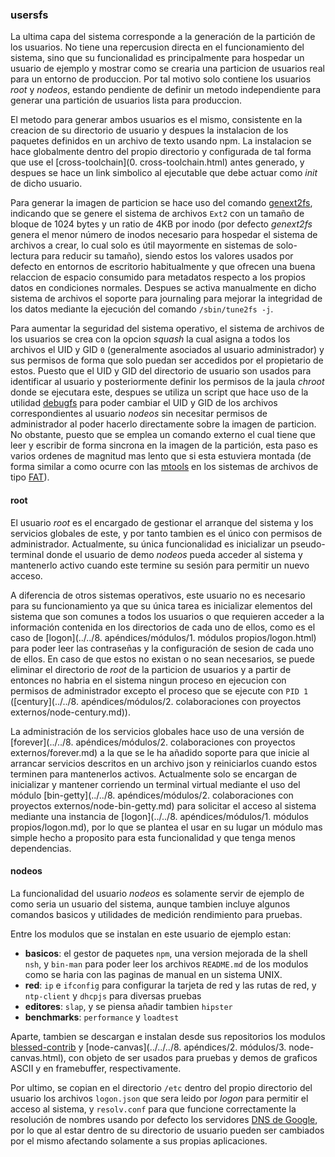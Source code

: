 ### usersfs

La ultima capa del sistema corresponde a la generación de la partición de los
usuarios. No tiene una repercusion directa en el funcionamiento del sistema,
sino que su funcionalidad es principalmente para hospedar un usuario de ejemplo
y mostrar como se crearia una particion de usuarios real para un entorno de
produccion. Por tal motivo solo contiene los usuarios *root* y *nodeos*, estando
pendiente de definir un metodo independiente para generar una partición de
usuarios lista para produccion.

El metodo para generar ambos usuarios es el mismo, consistente en la creacion de
su directorio de usuario y despues la instalacion de los paquetes definidos en
un archivo de texto usando npm. La instalacion se hace globalmente dentro del
propio directorio y configurada de tal forma que use el
[cross-toolchain](0. cross-toolchain.html) antes generado, y despues se hace un
link simbolico al ejecutable que debe actuar como *init* de dicho usuario.

Para generar la imagen de particion se hace uso del comando
[genext2fs](http://genext2fs.sourceforge.net), indicando que se genere el
sistema de archivos `Ext2` con un tamaño de bloque de 1024 bytes y un ratio de
4KB por inodo (por defecto *genext2fs* genera el menor número de inodos
necesario para hospedar el sistema de archivos a crear, lo cual solo es útil
mayormente en sistemas de solo-lectura para reducir su tamaño), siendo estos los
valores usados por defecto en entornos de escritorio habitualmente y que ofrecen
una buena relaccion de espacio consumido para metadatos respecto a los propios
datos en condiciones normales. Despues se activa manualmente en dicho sistema de
archivos el soporte para journaling para mejorar la integridad de los datos
mediante la ejecución del comando `/sbin/tune2fs -j`.

Para aumentar la seguridad del sistema operativo, el sistema de archivos de los
usuarios se crea con la opcion *squash* la cual asigna a todos los archivos el
UID y GID `0` (generalmente asociados al usuario administrador) y sus permisos
de forma que solo puedan ser accedidos por el propietario de estos. Puesto que
el UID y GID del directorio de usuario son usados para identificar al usuario y
posteriormente definir los permisos de la jaula *chroot* donde se ejecutara este,
despues se utiliza un script que hace uso de la utilidad
[debugfs](http://linux.die.net/man/8/debugfs) para poder cambiar el UID y GID de
los archivos correspondientes al usuario *nodeos* sin necesitar permisos de
administrador al poder hacerlo directamente sobre la imagen de particion. No
obstante, puesto que se emplea un comando externo el cual tiene que leer y
escribir de forma sincrona en la imagen de la partición, esta paso es varios
ordenes de magnitud mas lento que si esta estuviera montada (de forma similar a
como ocurre con las [mtools](http://www.gnu.org/software/mtools) en los sistemas
de archivos de tipo [FAT](https://technet.microsoft.com/en-us/library/cc938438.aspx)).

#### root

El usuario *root* es el encargado de gestionar el arranque del sistema y los
servicios globales de este, y por tanto tambien es el único con permisos de
administrador. Actualmente, su única funcionalidad es inicializar un
pseudo-terminal donde el usuario de demo *nodeos* pueda acceder al sistema y
mantenerlo activo cuando este termine su sesión para permitir un nuevo acceso.

A diferencia de otros sistemas operativos, este usuario no es necesario para su
funcionamiento ya que su única tarea es inicializar elementos del sistema que
son comunes a todos los usuarios o que requieren acceder a la información
contenida en los directorios de cada uno de ellos, como es el caso de
[logon](../../8. apéndices/módulos/1. módulos propios/logon.html) para poder
leer las contraseñas y la configuración de sesion de cada uno de ellos. En caso
de que estos no existan o no sean necesarios, se puede eliminar el directorio de
*root* de la particion de usuarios y a partir de entonces no habria en el
sistema ningun proceso en ejecucion con permisos de administrador excepto el
proceso que se ejecute con `PID 1`
([century](../../8. apéndices/módulos/2. colaboraciones con proyectos externos/node-century.md)).

La administración de los servicios globales hace uso de una versión de
[forever](../../8. apéndices/módulos/2. colaboraciones con proyectos externos/forever.md)
a la que se le ha añadido soporte para que inicie al arrancar servicios
descritos en un archivo json y reiniciarlos cuando estos terminen para
mantenerlos activos. Actualmente solo se encargan de inicializar y mantener
corriendo un terminal virtual mediante el uso del módulo
[bin-getty](../../8. apéndices/módulos/2. colaboraciones con proyectos externos/node-bin-getty.md)
para solicitar el acceso al sistema mediante una instancia de
[logon](../../8. apéndices/módulos/1. módulos propios/logon.md), por lo que se
plantea el usar en su lugar un módulo mas simple hecho a proposito para esta
funcionalidad y que tenga menos dependencias.

#### nodeos

La funcionalidad del usuario *nodeos* es solamente servir de ejemplo de como
seria un usuario del sistema, aunque tambien incluye algunos comandos basicos y
utilidades de medición rendimiento para pruebas.

Entre los modulos que se instalan en este usuario de ejemplo estan:

* **basicos**: el gestor de paquetes `npm`, una version mejorada de la shell
  `nsh`, y `bin-man` para poder leer los archivos `README.md` de los modulos
  como se haria con las paginas de manual en un sistema UNIX.
* **red**: `ip` e `ifconfig` para configurar la tarjeta de red y las rutas de
  red, y `ntp-client` y `dhcpjs` para diversas pruebas
* **editores**: `slap`, y se piensa añadir tambien `hipster`
* **benchmarks**: `performance` y `loadtest`

Aparte, tambien se descargan e instalan desde sus repositorios los modulos
[blessed-contrib](https://github.com/yaronn/blessed-contrib) y
[node-canvas](../../../8. apéndices/2. módulos/3. node-canvas.html), con objeto
de ser usados para pruebas y demos de graficos ASCII y en framebuffer,
respectivamente.

Por ultimo, se copian en el directorio `/etc` dentro del propio directorio del
usuario los archivos `logon.json` que sera leido por *logon* para permitir el
acceso al sistema, y `resolv.conf` para que funcione correctamente la resolución
de nombres usando por defecto los servidores
[DNS de Google](https://developers.google.com/speed/public-dns), por lo que
al estar dentro de su directorio de usuario pueden ser cambiados por el mismo
afectando solamente a sus propias aplicaciones.
